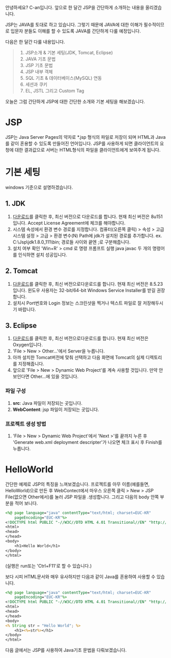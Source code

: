 
안녕하세요? C-an입니다.
앞으로 한 달간 JSP을 간단하게 소개하는 내용을 올리겠습니다.

JSP는 JAVA를 토대로 하고 있습니다. 그렇기 때문에 JAVA에 대한 이해가 필수적이므로 입문자 분들도 이해를 할 수 있도록 JAVA를 간단하게 다룰 예정입니다.

다음은 한 달간 다룰 내용입니다.
> 1. JSP소개 & 기본 세팅(JDK, Tomcat, Eclipse)
> 2. JAVA 기초 문법
> 3. JSP 기초 문법
> 4. JSP 내부 객체 
> 5. SQL 기초 & 데이터베이스(MySQL) 연동
> 6. 세션과 쿠키
> 7. EL, JSTL 그리고 Custom Tag

오늘은 그럼 간단하게 JSP에 대한 간단한 소개와 기본 세팅을 해보겠습니다.

# JSP
JSP는 Java Server Pages의 약자로 *.jsp 형식의 파일로 저장이 되며 HTML과 Java를 같이 혼용할 수 있도록 만들어진 언어입니다. JSP를 사용하게 되면 클라이언트의 요청에 대한 결과값으로 서버는 HTML형식의 파일을 클라이언트에게 보여주게 됩니다.

# 기본 세팅
windows 기준으로 설명하겠습니다.
## 1. JDK
1. [다운로드](http://www.oracle.com/technetwork/java/javase/downloads/jdk8-downloads-2133151.html)를 클릭한 후, 최신 버전으로 다운로드를 합니다.
현재 최신 버전은 8u151입니다.
Accept License Agreement에 체크를 해야합니다.
2. 시스템 속성에서 환경 변수 경로를 지정합니다.
컴퓨터(오른쪽 클릭) > 속성 >
고급 시스템 설정 > 고급 > 환경 변수(N)
Path에 jdk가 설치된 경로를 추가합니다.
ex. C:\Jsp\jdk1.8.0_111\bin;
경로들 사이와 끝엔 ;로 구분해줍니다.
3. 설치 여부 확인
'Win+R' > cmd 로 명령 프롬프트 실행
java
javac
두 개의 명령어를 인식하면 설치 성공입니다.
## 2. Tomcat
1. [다운로드](https://tomcat.apache.org/download-80.cgi)를 클릭한 후, 최신 버전으로다운로드를 합니다.
현재 최신 버전은 8.5.23입니다.
윈도우 사용자는 32-bit/64-bit Windows Service Installer를 받길 권장합니다.
2. 설치시 Port번호와 Login 정보는 스크린샷을 찍거나 텍스트 파일로 잘 저장해두시기 바랍니다.
## 3. Eclipse
1. [다운로드](http://www.eclipse.org/downloads/)를 클릭한 후, 최신 버전으로다운로드를 합니다.
현재 최신 버전은 Oxygen입니다.
2. 'File > New > Other...'에서 Server을 누릅니다.
3. 아까 설치한 Tomcat버전에 맞춰 선택하고 다음 화면에 Tomcat의 실제 디렉토리를 지정해줍니다.
4. 앞으로 'File > New > Dynamic Web Project'를 계속 사용할 것입니다. 만약 안 보인다면 Other...에 있을 것입니다.

### 파일 구성
1. **src**: Java 파일이 저장되는 곳입니다.
2. **WebContent**: jsp 파일이 저장되는 곳입니다.

### 프로젝트 생성 방법
1. 'File > New > Dynamic Web Project'에서 'Next >'를 끝까지 누른 후 'Generate web.xml deployment descripter'가 나오면 체크 표시 후 Finish를 누릅니다.

# HelloWorld
간단한 예제로 JSP의 특징을 느껴보겠습니다.
프로젝트를 아무 이름(예를들면, HelloWorld)으로 만든 후 WebContect에서 마우스 오른쪽 클릭 > New > JSP File(없으면 Other에서)를 눌러 JSP 파일을 .생성합니다.
그리고 다음의 body 안쪽 부분을 적어 보니다.
```jsp
<%@ page language="java" contentType="text/html; charset=EUC-KR"
    pageEncoding="EUC-KR"%>
<!DOCTYPE html PUBLIC "-//W3C//DTD HTML 4.01 Transitional//EN" "http://www.w3.org/TR/html4/loose.dtd">
<html>
<head>
</head>
<body>
    <h1>Hello World</h1>
</body>
</html>
```
(실행은 run또는 'Ctrl+F11'로 할 수 있습니다.)

보다 시피 HTML문서와 매우 유사하지만 다음과 같이 Java를 혼용하여 사용할 수 있습니다.
```jsp
<%@ page language="java" contentType="text/html; charset=EUC-KR"
    pageEncoding="EUC-KR"%>
<!DOCTYPE html PUBLIC "-//W3C//DTD HTML 4.01 Transitional//EN" "http://www.w3.org/TR/html4/loose.dtd">    
<html>
<head>
</head>
<body>
<% String str = "Hello World"; %>
    <h1><%=str%></h1>
</body>
</html>
```

다음 글에서는 JSP를 사용하여 Java기초 문법을 다뤄보겠습니다.

